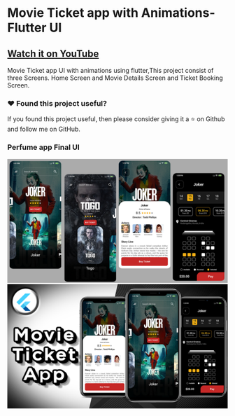 # Movie Ticket app with Animations- Flutter UI

## [Watch it on YouTube]()


Movie Ticket app UI with animations using flutter,This project consist of three Screens. Home Screen and Movie Details Screen and Ticket Booking Screen. 

### :heart: Found this project useful?

If you found this project useful, then please consider giving it a :star: on Github and follow me on GitHub.

### Perfume app Final UI

![App UI](/movie.png)
![App UI](/moviethumb.png)
